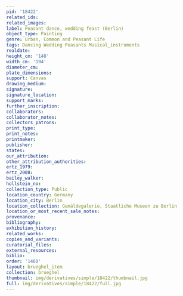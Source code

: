 ```yaml
---
pid: '18422'
related_ids: 
related_images: 
label: Peasant dance, wedding feast (Berlin)
object_type: Painting
genre: Urban, Common and Peasant Life
tags: Dancing Wedding Peasants Musical_instruments
realdate: 
height_cm: '148'
width_cm: '194'
diameter_cm: 
plate_dimensions: 
support: Canvas
drawing_medium: 
signature: 
signature_location: 
support_marks: 
further_inscription: 
collaborators: 
collaborator_notes: 
collectors_patrons: 
print_type: 
print_notes: 
printmaker: 
publisher: 
states: 
our_attribution: 
other_attribution_authorities: 
ertz_1979: 
ertz_2008: 
bailey_walker: 
hollstein_no: 
collection_type: Public
location_country: Germany
location_city: Berlin
location_collection: Gemäldegalerie, Staatliche Museen zu Berlin
location_or_most_recent_sale_notes: 
provenance: 
bibliography: 
exhibition_history: 
related_works: 
copies_and_variants: 
curatorial_files: 
external_resources: 
biblio: 
order: '1460'
layout: brueghel_item
collection: brueghel
thumbnail: img/derivatives/simple/18422/thumbnail.jpg
full: img/derivatives/simple/18422/full.jpg
---
```

